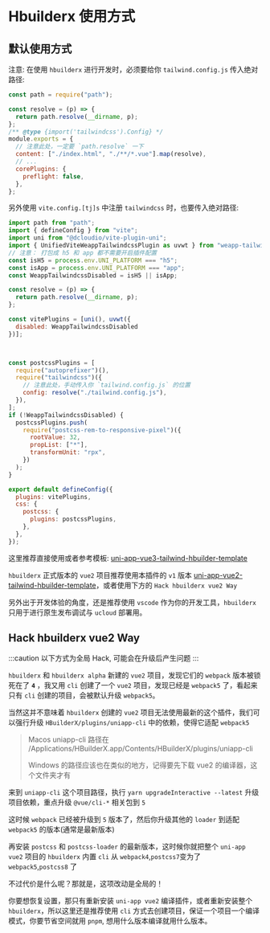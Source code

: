 # Hbuilderx 使用方式

## 默认使用方式

注意: 在使用 `hbuilderx` 进行开发时，必须要给你 `tailwind.config.js` 传入绝对路径:

```js
const path = require("path");

const resolve = (p) => {
  return path.resolve(__dirname, p);
};
/** @type {import('tailwindcss').Config} */
module.exports = {
  // 注意此处，一定要 `path.resolve` 一下
  content: ["./index.html", "./**/*.vue"].map(resolve),
  // ...
  corePlugins: {
    preflight: false,
  },
};
```

另外使用 `vite.config.[tj]s` 中注册 `tailwindcss` 时，也要传入绝对路径:

```js
import path from "path";
import { defineConfig } from "vite";
import uni from "@dcloudio/vite-plugin-uni";
import { UnifiedViteWeappTailwindcssPlugin as uvwt } from "weapp-tailwindcss/vite";
// 注意： 打包成 h5 和 app 都不需要开启插件配置
const isH5 = process.env.UNI_PLATFORM === "h5";
const isApp = process.env.UNI_PLATFORM === "app";
const WeappTailwindcssDisabled = isH5 || isApp;

const resolve = (p) => {
  return path.resolve(__dirname, p);
};

const vitePlugins = [uni(), uvwt({
  disabled: WeappTailwindcssDisabled
})];



const postcssPlugins = [
  require("autoprefixer")(),
  require("tailwindcss")({
    // 注意此处，手动传入你 `tailwind.config.js` 的位置
    config: resolve("./tailwind.config.js"),
  }),
];
if (!WeappTailwindcssDisabled) {
  postcssPlugins.push(
    require("postcss-rem-to-responsive-pixel")({
      rootValue: 32,
      propList: ["*"],
      transformUnit: "rpx",
    })
  );
}

export default defineConfig({
  plugins: vitePlugins,
  css: {
    postcss: {
      plugins: postcssPlugins,
    },
  },
});
```

这里推荐直接使用或者参考模板: [uni-app-vue3-tailwind-hbuilder-template](https://github.com/sonofmagic/uni-app-vue3-tailwind-hbuilder-template)

`hbuilderx` 正式版本的 `vue2` 项目推荐使用本插件的 `v1` 版本 [uni-app-vue2-tailwind-hbuilder-template](https://github.com/sonofmagic/uni-app-vue2-tailwind-hbuilder-template)，或者使用下方的 `Hack hbuilderx vue2 Way`

另外出于开发体验的角度，还是推荐使用 `vscode` 作为你的开发工具，`hbuilderx` 只用于进行原生发布调试与 `ucloud` 部署用。

## Hack hbuilderx vue2 Way

:::caution
以下方式为全局 Hack, 可能会在升级后产生问题
:::

`hbuilderx` 和 `hbuilderx alpha` 新建的 `vue2` 项目，发现它们的 `webpack` 版本被锁死在了 **`4`** ，我又用 `cli` 创建了一个 `vue2` 项目，发现已经是 `webpack5` 了，看起来只有 `cli` 创建的项目，会被默认升级 `webpack5`。

当然这并不意味着 `hbuilderx` 创建的 `vue2` 项目无法使用最新的这个插件，我们可以强行升级 `HBuilderX/plugins/uniapp-cli` 中的依赖，使得它适配 `webpack5`

> Macos uniapp-cli 路径在  /Applications/HBuilderX.app/Contents/HBuilderX/plugins/uniapp-cli
>
> Windows 的路径应该也在类似的地方，记得要先下载 vue2 的编译器，这个文件夹才有

来到 `uniapp-cli` 这个项目路径，执行 `yarn upgradeInteractive --latest` 升级项目依赖，重点升级 `@vue/cli-*` 相关包到 `5`

这时候 `webpack` 已经被升级到 `5` 版本了，然后你升级其他的 `loader` 到适配 `webpack5` 的版本(通常是最新版本)

再安装 `postcss` 和 `postcss-loader` 的最新版本，这时候你就把整个 `uni-app vue2` 项目的 `hbuilderx` 内置 `cli` 从 `webpack4`,`postcss7`变为了 `webpack5`,`postcss8` 了

不过代价是什么呢？那就是，这项改动是全局的！

你要想恢复设置，那只有重新安装 `uni-app vue2` 编译插件，或者重新安装整个 `hbuilderx`，所以这里还是推荐使用 `cli` 方式去创建项目，保证一个项目一个编译模式，你要节省空间就用 `pnpm`, 想用什么版本编译就用什么版本。
